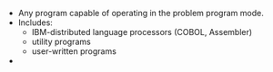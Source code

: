 - Any program capable of operating in the problem program mode.
- Includes:
	- IBM-distributed language processors (COBOL, Assembler)
	- utility programs
	- user-written programs
-